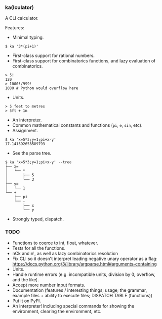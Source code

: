 ### ka(lculator)
A CLI calculator.

Features:

* Minimal typing.

```
$ ka '3*(pi+1)'
```
* First-class support for rational numbers.
* First-class support for combinatorics functions, and lazy evaluation of combinatorics.

```
> 5!
120
> 1000!/999!
1000 # Python would overflow here
```
* Units.

```
> 5 feet to metres
> 5ft + 1m
```
* An interpreter.
* Common mathematical constants and functions (`pi`, `e`, `sin`, etc).
* Assignment.

```
$ ka 'x=5*3;y=1;pi+x-y'
17.141592653589793
```
* See the parse tree.

```
$ ka 'x=5*3;y=1;pi+x-y' --tree
├── x=
│   └── *
│       ├── 5
│       └── 3
├── y=
│   └── 1
└── +
    ├── pi
    └── -
        ├── x
        └── y
```
* Strongly typed, dispatch.

### TODO
* Functions to coerce to int, float, whatever.
* Tests for all the functions.
* nCk and n!, as well as lazy combinatorics resolution
* Fix CLI so it doesn't interpret leading negative unary operator as a flag: <https://docs.python.org/3/library/argparse.html#arguments-containing>
* Units.
* Handle runtime errors (e.g. incompatible units, division by 0, overflow, and the like).
* Accept more number input formats. 
* Documentation (features / interesting things; usage; the grammar, example files + ability to execute files; DISPATCH TABLE (functions))
* Put it on PyPI.
* An interpreter! Including special commands for showing the environment, clearing the environment, etc.
